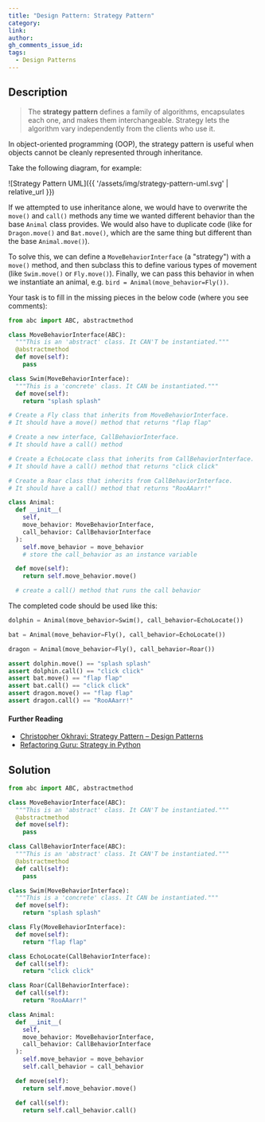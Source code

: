 ```yaml
---
title: "Design Pattern: Strategy Pattern"
category:
link:
author:
gh_comments_issue_id:
tags:
  - Design Patterns
---
```


## Description

> The **strategy pattern** defines a family of algorithms, encapsulates each one, and makes them interchangeable.
> Strategy lets the algorithm vary independently from the clients who use it.

In object-oriented programming (OOP), the strategy pattern is useful when objects cannot be cleanly represented through inheritance.

Take the following diagram, for example:

![Strategy Pattern UML]({{ '/assets/img/strategy-pattern-uml.svg' | relative_url }})

If we attempted to use inheritance alone, we would have to overwrite the `move()` and `call()` methods any time we wanted different behavior than the base `Animal` class provides. We would also have to duplicate code (like for `Dragon.move()` and `Bat.move()`, which are the same thing but different than the base `Animal.move()`).

To solve this, we can define a `MoveBehaviorInterface` (a "strategy") with a `move()` method, and then subclass this to define various types of movement (like `Swim.move()` or `Fly.move()`). Finally, we can pass this behavior in when we instantiate an animal, e.g. `bird = Animal(move_behavior=Fly())`.

Your task is to fill in the missing pieces in the below code (where you see comments):

```python
from abc import ABC, abstractmethod

class MoveBehaviorInterface(ABC):
  """This is an 'abstract' class. It CAN'T be instantiated."""
  @abstractmethod
  def move(self):
    pass

class Swim(MoveBehaviorInterface):
  """This is a 'concrete' class. It CAN be instantiated."""
  def move(self):
    return "splash splash"

# Create a Fly class that inherits from MoveBehaviorInterface.
# It should have a move() method that returns "flap flap"

# Create a new interface, CallBehaviorInterface.
# It should have a call() method

# Create a EchoLocate class that inherits from CallBehaviorInterface.
# It should have a call() method that returns "click click"

# Create a Roar class that inherits from CallBehaviorInterface.
# It should have a call() method that returns "RooAAarr!"

class Animal:
  def __init__(
    self,
    move_behavior: MoveBehaviorInterface,
    call_behavior: CallBehaviorInterface
  ):
    self.move_behavior = move_behavior
    # store the call_behavior as an instance variable

  def move(self):
    return self.move_behavior.move()

  # create a call() method that runs the call behavior
```

The completed code should be used like this:
```python
dolphin = Animal(move_behavior=Swim(), call_behavior=EchoLocate())

bat = Animal(move_behavior=Fly(), call_behavior=EchoLocate())

dragon = Animal(move_behavior=Fly(), call_behavior=Roar())

assert dolphin.move() == "splash splash"
assert dolphin.call() == "click click"
assert bat.move() == "flap flap"
assert bat.call() == "click click"
assert dragon.move() == "flap flap"
assert dragon.call() == "RooAAarr!"
```

#### Further Reading
* [Christopher Okhravi: Strategy Pattern – Design Patterns](https://www.youtube.com/watch?v=v9ejT8FO-7I)
* [Refactoring Guru: Strategy in Python](https://refactoring.guru/design-patterns/strategy/python/example)


## Solution

```python
from abc import ABC, abstractmethod

class MoveBehaviorInterface(ABC):
  """This is an 'abstract' class. It CAN'T be instantiated."""
  @abstractmethod
  def move(self):
    pass

class CallBehaviorInterface(ABC):
  """This is an 'abstract' class. It CAN'T be instantiated."""
  @abstractmethod
  def call(self):
    pass

class Swim(MoveBehaviorInterface):
  """This is a 'concrete' class. It CAN be instantiated."""
  def move(self):
    return "splash splash"

class Fly(MoveBehaviorInterface):
  def move(self):
    return "flap flap"

class EchoLocate(CallBehaviorInterface):
  def call(self):
    return "click click"

class Roar(CallBehaviorInterface):
  def call(self):
    return "RooAAarr!"

class Animal:
  def __init__(
    self,
    move_behavior: MoveBehaviorInterface,
    call_behavior: CallBehaviorInterface
  ):
    self.move_behavior = move_behavior
    self.call_behavior = call_behavior

  def move(self):
    return self.move_behavior.move()

  def call(self):
    return self.call_behavior.call()
```

